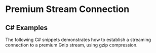 <h1>Premium Stream Connection</h1>
<h2>C# Examples</h2>
<p>The following C# snippets demonstrates how to establish a streaming connection to a premium Gnip stream, using gzip compression.</p>

